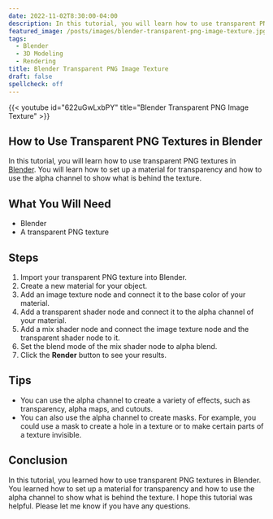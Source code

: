 ```yaml
---
date: 2022-11-02T8:30:00-04:00
description: In this tutorial, you will learn how to use transparent PNG textures in Blender. You will learn how to set up a material for transparency and how to use the alpha channel to show what is behind the texture.
featured_image: /posts/images/blender-transparent-png-image-texture.jpg
tags:
  - Blender
  - 3D Modeling
  - Rendering
title: Blender Transparent PNG Image Texture
draft: false
spellcheck: off
---
```


{{< youtube id="622uGwLxbPY" title="Blender Transparent PNG Image Texture" >}}

## How to Use Transparent PNG Textures in Blender

In this tutorial, you will learn how to use transparent PNG textures in [Blender](../3d-modeling/blender/blender.md). You will learn how to set up a material for transparency and how to use the alpha channel to show what is behind the texture.

## What You Will Need

- Blender
- A transparent PNG texture

## Steps

1. Import your transparent PNG texture into Blender.
2. Create a new material for your object.
3. Add an image texture node and connect it to the base color of your material.
4. Add a transparent shader node and connect it to the alpha channel of your material.
5. Add a mix shader node and connect the image texture node and the transparent shader node to it.
6. Set the blend mode of the mix shader node to alpha blend.
7. Click the **Render** button to see your results.

## Tips

- You can use the alpha channel to create a variety of effects, such as transparency, alpha maps, and cutouts.
- You can also use the alpha channel to create masks. For example, you could use a mask to create a hole in a texture or to make certain parts of a texture invisible.

## Conclusion

In this tutorial, you learned how to use transparent PNG textures in Blender. You learned how to set up a material for transparency and how to use the alpha channel to show what is behind the texture. I hope this tutorial was helpful. Please let me know if you have any questions.
